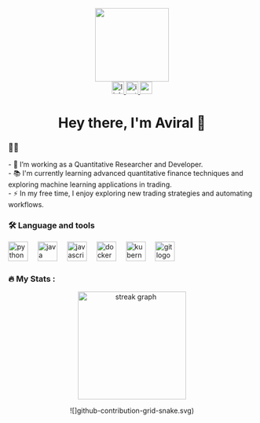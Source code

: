<div align="center"> <img height="150" src="https://avatars.githubusercontent.com/u/57344563?s=400&u=e394dd809394ae52fa13d016d5136167c6c4246e&v=4" /> </div>
<div align="center"> <a href="https://www.linkedin.com/in/tis-avm" target="_blank"> <img src="https://img.shields.io/static/v1?message=LinkedIn&logo=linkedin&label=&color=0077B5&logoColor=white&labelColor=&style=for-the-badge" height="25" alt="linkedin logo" /> </a> <a href="https://www.instagram.com/tis_avm/" target="_blank"> <img src="https://img.shields.io/static/v1?message=Instagram&logo=instagram&label=&color=E4405F&logoColor=white&labelColor=&style=for-the-badge" height="25" alt="instagram logo" /> </a> <a href="mailto:aviralmishra786.am@gmail.com"> <img src="https://img.shields.io/static/v1?message=Gmail&logo=gmail&label=&color=D14836&logoColor=white&labelColor=&style=for-the-badge" height="25" alt="gmail logo" /> </a> </div>
<div align="center"> </div>
<h1 align="center">Hey there, I'm Aviral 👋</h1>
<h3 align="left">👩‍💻</h3>
<p align="left">  - 🔭 I’m working as a Quantitative Researcher and Developer.<br> - 📚 I'm currently learning advanced quantitative finance techniques and exploring machine learning applications in trading.<br> - ⚡ In my free time, I enjoy exploring new trading strategies and automating workflows. </p>
<h3 align="left">🛠 Language and tools</h3>
<div align="left"> <img src="https://cdn.jsdelivr.net/gh/devicons/devicon/icons/python/python-original.svg" height="40" alt="python logo" /> <img width="12" /> <img src="https://cdn.jsdelivr.net/gh/devicons/devicon/icons/java/java-original.svg" height="40" alt="java logo" /> <img width="12" /> <img src="https://cdn.jsdelivr.net/gh/devicons/devicon/icons/javascript/javascript-original.svg" height="40" alt="javascript logo" /> <img width="12" /> <img src="https://cdn.jsdelivr.net/gh/devicons/devicon/icons/docker/docker-plain-wordmark.svg" height="40" alt="docker logo" /> <img width="12" /> <img src="https://cdn.jsdelivr.net/gh/devicons/devicon/icons/kubernetes/kubernetes-plain.svg" height="40" alt="kubernetes logo" /> <img width="12" /> <img src="https://cdn.jsdelivr.net/gh/devicons/devicon/icons/git/git-original.svg" height="40" alt="git logo" /> </div>
<h3 align="left">🔥 My Stats :</h3>
<div align="center"> <img src="https://streak-stats.demolab.com?user=TisAVm&locale=en&mode=daily&theme=dark&hide_border=false&border_radius=5&order=3" height="220" alt="streak graph" /> </div>
<div align="center">
  
![]github-contribution-grid-snake.svg)
  
  </div>
